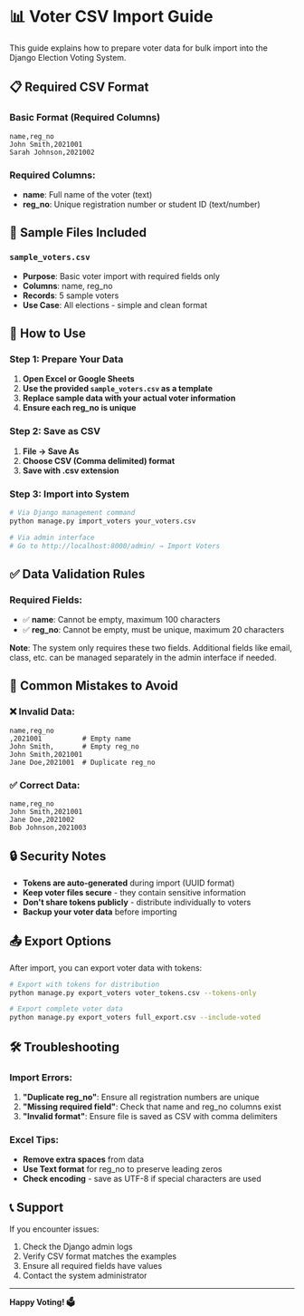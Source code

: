 # 📊 Voter CSV Import Guide

This guide explains how to prepare voter data for bulk import into the Django Election Voting System.

## 📋 Required CSV Format

### Basic Format (Required Columns)
```csv
name,reg_no
John Smith,2021001
Sarah Johnson,2021002
```

### Required Columns:
- **name**: Full name of the voter (text)
- **reg_no**: Unique registration number or student ID (text/number)

## 📁 Sample Files Included

### `sample_voters.csv`
- **Purpose**: Basic voter import with required fields only
- **Columns**: name, reg_no
- **Records**: 5 sample voters
- **Use Case**: All elections - simple and clean format

## 🔧 How to Use

### Step 1: Prepare Your Data
1. **Open Excel or Google Sheets**
2. **Use the provided `sample_voters.csv` as a template**
3. **Replace sample data with your actual voter information**
4. **Ensure each reg_no is unique**

### Step 2: Save as CSV
1. **File → Save As**
2. **Choose CSV (Comma delimited) format**
3. **Save with .csv extension**

### Step 3: Import into System
```bash
# Via Django management command
python manage.py import_voters your_voters.csv

# Via admin interface
# Go to http://localhost:8000/admin/ → Import Voters
```

## ✅ Data Validation Rules

### Required Fields:
- ✅ **name**: Cannot be empty, maximum 100 characters
- ✅ **reg_no**: Cannot be empty, must be unique, maximum 20 characters

**Note**: The system only requires these two fields. Additional fields like email, class, etc. can be managed separately in the admin interface if needed.

## 🚫 Common Mistakes to Avoid

### ❌ Invalid Data:
```csv
name,reg_no
,2021001          # Empty name
John Smith,       # Empty reg_no
John Smith,2021001
Jane Doe,2021001  # Duplicate reg_no
```

### ✅ Correct Data:
```csv
name,reg_no
John Smith,2021001
Jane Doe,2021002
Bob Johnson,2021003
```

## 🔒 Security Notes

- **Tokens are auto-generated** during import (UUID format)
- **Keep voter files secure** - they contain sensitive information
- **Don't share tokens publicly** - distribute individually to voters
- **Backup your voter data** before importing

## 📤 Export Options

After import, you can export voter data with tokens:

```bash
# Export with tokens for distribution
python manage.py export_voters voter_tokens.csv --tokens-only

# Export complete voter data
python manage.py export_voters full_export.csv --include-voted
```

## 🛠️ Troubleshooting

### Import Errors:
1. **"Duplicate reg_no"**: Ensure all registration numbers are unique
2. **"Missing required field"**: Check that name and reg_no columns exist
3. **"Invalid format"**: Ensure file is saved as CSV with comma delimiters

### Excel Tips:
- **Remove extra spaces** from data
- **Use Text format** for reg_no to preserve leading zeros
- **Check encoding** - save as UTF-8 if special characters are used

## 📞 Support

If you encounter issues:
1. Check the Django admin logs
2. Verify CSV format matches the examples
3. Ensure all required fields have values
4. Contact the system administrator

---

**Happy Voting! 🗳️**
